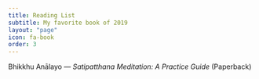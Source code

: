 ```yaml
---
title: Reading List
subtitle: My favorite book of 2019
layout: "page"
icon: fa-book
order: 3
---
```


Bhikkhu Anālayo — <i>Satipatthana Meditation: A Practice Guide</i> (Paperback)
